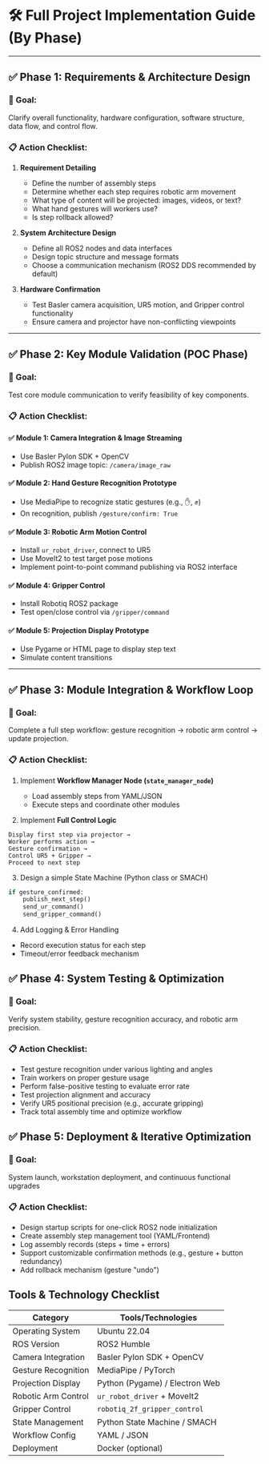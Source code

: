 # 🛠️ Full Project Implementation Guide (By Phase)

---

## ✅ Phase 1: Requirements & Architecture Design

### 🎯 Goal:
Clarify overall functionality, hardware configuration, software structure, data flow, and control flow.

### 📋 Action Checklist:
1. **Requirement Detailing**
   - Define the number of assembly steps
   - Determine whether each step requires robotic arm movement
   - What type of content will be projected: images, videos, or text?
   - What hand gestures will workers use?
   - Is step rollback allowed?

2. **System Architecture Design**
   - Define all ROS2 nodes and data interfaces
   - Design topic structure and message formats
   - Choose a communication mechanism (ROS2 DDS recommended by default)

3. **Hardware Confirmation**
   - Test Basler camera acquisition, UR5 motion, and Gripper control functionality
   - Ensure camera and projector have non-conflicting viewpoints

---

## ✅ Phase 2: Key Module Validation (POC Phase)

### 🎯 Goal:
Test core module communication to verify feasibility of key components.

### 📋 Action Checklist:

#### ✅ Module 1: Camera Integration & Image Streaming
- Use Basler Pylon SDK + OpenCV
- Publish ROS2 image topic: `/camera/image_raw`

#### ✅ Module 2: Hand Gesture Recognition Prototype
- Use MediaPipe to recognize static gestures (e.g., ✋, ✊)
- On recognition, publish `/gesture/confirm: True`

#### ✅ Module 3: Robotic Arm Motion Control
- Install `ur_robot_driver`, connect to UR5
- Use MoveIt2 to test target pose motions
- Implement point-to-point command publishing via ROS2 interface

#### ✅ Module 4: Gripper Control
- Install Robotiq ROS2 package
- Test open/close control via `/gripper/command`

#### ✅ Module 5: Projection Display Prototype
- Use Pygame or HTML page to display step text
- Simulate content transitions

---

## ✅ Phase 3: Module Integration & Workflow Loop

### 🎯 Goal:
Complete a full step workflow: gesture recognition → robotic arm control → update projection.

### 📋 Action Checklist:

1. Implement **Workflow Manager Node (`state_manager_node`)**
   - Load assembly steps from YAML/JSON
   - Execute steps and coordinate other modules

2. Implement **Full Control Logic**

```plaintext
Display first step via projector →
Worker performs action →
Gesture confirmation →
Control UR5 + Gripper →
Proceed to next step
```
3. Design a simple State Machine (Python class or SMACH)

```python
if gesture_confirmed:
    publish_next_step()
    send_ur_command()
    send_gripper_command()
```

4. Add Logging & Error Handling
- Record execution status for each step
- Timeout/error feedback mechanism

## ✅ Phase 4: System Testing & Optimization

### 🎯 Goal:
Verify system stability, gesture recognition accuracy, and robotic arm precision.

### 📋 Action Checklist:
- Test gesture recognition under various lighting and angles
- Train workers on proper gesture usage
- Perform false-positive testing to evaluate error rate
- Test projection alignment and accuracy
- Verify UR5 positional precision (e.g., accurate gripping)
- Track total assembly time and optimize workflow

## ✅ Phase 5: Deployment & Iterative Optimization

### 🎯 Goal:
System launch, workstation deployment, and continuous functional upgrades

### 📋 Action Checklist:
- Design startup scripts for one-click ROS2 node initialization
- Create assembly step management tool (YAML/Frontend)
- Log assembly records (steps + time + errors)
- Support customizable confirmation methods (e.g., gesture + button redundancy)
- Add rollback mechanism (gesture "undo")

## Tools & Technology Checklist

| Category            | Tools/Technologies             |
| ------------------- | ------------------------------ |
| Operating System    | Ubuntu 22.04                   |
| ROS Version         | ROS2 Humble                    |
| Camera Integration  | Basler Pylon SDK + OpenCV      |
| Gesture Recognition | MediaPipe / PyTorch            |
| Projection Display  | Python (Pygame) / Electron Web |
| Robotic Arm Control | `ur_robot_driver` + MoveIt2    |
| Gripper Control     | `robotiq_2f_gripper_control`   |
| State Management    | Python State Machine / SMACH   |
| Workflow Config     | YAML / JSON                    |
| Deployment          | Docker (optional)              |